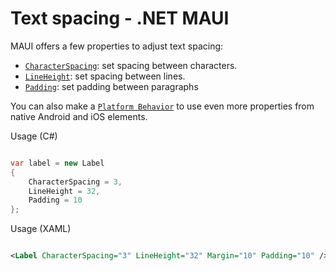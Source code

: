 # Text spacing - .NET MAUI

MAUI offers a few properties to adjust text spacing:

- [`CharacterSpacing`](https://learn.microsoft.com/en-us/dotnet/api/microsoft.maui.controls.label.characterspacing): set spacing between characters.
- [`LineHeight`](https://learn.microsoft.com/en-us/dotnet/api/microsoft.maui.controls.label.characterspacing): set spacing between lines.
- [`Padding`](https://learn.microsoft.com/en-us/dotnet/api/microsoft.maui.controls.label.padding): set padding between paragraphs

You can also make a [`Platform Behavior`](https://learn.microsoft.com/en-us/dotnet/maui/fundamentals/behaviors?view=net-maui-8.0#platform-behaviors) to use even more properties from native Android and iOS elements.

Usage (C#)

```csharp

var label = new Label
{
    CharacterSpacing = 3,
    LineHeight = 32,
    Padding = 10
};

```

Usage (XAML)

```xml

<Label CharacterSpacing="3" LineHeight="32" Margin="10" Padding="10" />

```

